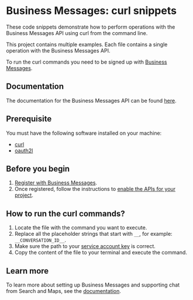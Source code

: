 # Business Messages: curl snippets

These code snippets demonstrate how to perform operations with the Business Messages API using curl from the command line.

This project contains multiple examples. Each file contains a single operation with the Business Messages API.

To run the curl commands you need to be signed up with [Business Messages](https://developers.google.com/business-communications/business-messages/guides/set-up/register).

## Documentation

The documentation for the Business Messages API can be found [here](https://developers.google.com/business-communications/business-messages/reference/rest).

## Prerequisite

You must have the following software installed on your machine:

- [curl](https://curl.se/download.html)
- [oauth2l](https://github.com/google/oauth2l)

## Before you begin

1.  [Register with Business Messages](https://developers.google.com/business-communications/business-messages/guides/set-up/register).
1.  Once registered, follow the instructions to [enable the APIs for your project](https://developers.google.com/business-communications/business-messages/guides/set-up/register#enable-api).

## How to run the curl commands?

1. Locate the file with the command you want to execute.
1. Replace all the placeholder strings that start with `__`, for example: `__CONVERSATION_ID__`.
1. Make sure the path to your [service account key](https://developers.google.com/business-communications/business-messages/guides/quickstarts/prerequisite-setup?hl=en#create_a_service_account) is correct.
1. Copy the content of the file to your terminal and execute the command.

## Learn more

To learn more about setting up Business Messages and supporting
chat from Search and Maps, see the [documentation](https://developers.google.com/business-communications/business-messages/guides).
